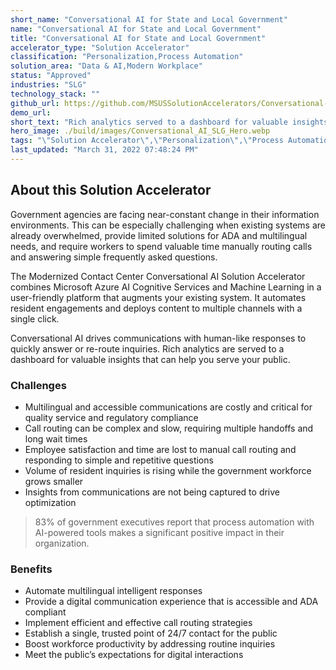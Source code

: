 ```yaml
---
short_name: "Conversational AI for State and Local Government"
name: "Conversational AI for State and Local Government"
title: "Conversational AI for State and Local Government"
accelerator_type: "Solution Accelerator"
classification: "Personalization,Process Automation"
solution_area: "Data & AI,Modern Workplace"
status: "Approved"
industries: "SLG"
technology_stack: ""
github_url: https://github.com/MSUSSolutionAccelerators/Conversational-AI-Solution-Accelerator
demo_url: 
short_text: "Rich analytics served to a dashboard for valuable insights that can help you serve your public."
hero_image: ./build/images/Conversational_AI_SLG_Hero.webp
tags: "\"Solution Accelerator\",\"Personalization\",\"Process Automation\",\"SLG\""
last_updated: "March 31, 2022 07:48:24 PM"
---
```

## About this Solution Accelerator

Government agencies are facing near-constant change in their information environments. This can be especially challenging when existing systems are already overwhelmed, provide limited solutions for ADA and multilingual needs, and require workers to spend valuable time manually routing calls and answering simple frequently asked questions.

The Modernized Contact Center Conversational AI Solution Accelerator combines Microsoft Azure AI Cognitive Services and Machine Learning in a user-friendly platform that augments your existing system. It automates resident engagements and deploys content to multiple channels with a single click. 

Conversational AI drives communications with human-like responses to quickly answer or re-route inquiries. Rich analytics are served to a dashboard for valuable insights that can help you serve your public.

### Challenges

* Multilingual and accessible communications are costly and critical for quality service and regulatory compliance
* Call routing can be complex and slow, requiring multiple handoffs and long wait times
* Employee satisfaction and time are lost to manual call routing and responding to simple and repetitive questions
* Volume of resident inquiries is rising while the government workforce grows smaller
* Insights from communications are not being captured to drive optimization

> 83% of government executives report that process automation with AI-powered tools makes a significant positive impact in their organization.

### Benefits

* Automate multilingual intelligent responses
* Provide a digital communication experience that is accessible and ADA compliant
* Implement efficient and effective call routing strategies
* Establish a single, trusted point of 24/7 contact for the public
* Boost workforce productivity by addressing routine inquiries
* Meet the public’s expectations for digital interactions
